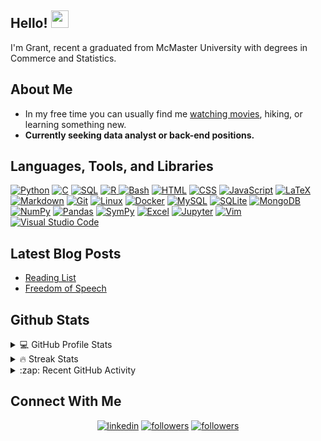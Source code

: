<h2 align="left">
  Hello!
  <img src="https://media.giphy.com/media/hvRJCLFzcasrR4ia7z/giphy.gif" width="28">
</h3>
I'm Grant, recent a graduated from McMaster University with degrees in Commerce and Statistics.
<!-- <p align="center">
  <a href="https://github.com/DenverCoder1/readme-typing-svg"><img src="https://readme-typing-svg.herokuapp.com/?lines=Self-taught%20programer;3%2B%20years%20of%20coding%20experience;Constantly%20curious&center=true&width=380&height=45"></a>
</p> -->
  
## About Me

  <ul>
    <li>In my free time you can usually find me <a href="https://www.imdb.com/user/ur61970219/?ref_=nv_usr_prof_2">watching movies</a>, hiking, or learning something new.</li>
    <li><strong>Currently seeking data analyst or back-end positions.</strong></li>
  </ul>

## Languages, Tools, and Libraries

<p>
  <a href="https://github.com/search?q=user%3Agrantwforsythe+is%3Arepo+language%3Apython"><img alt="Python" src="https://img.shields.io/badge/Python%20-%2314354C.svg?logo=python&logoColor=white"></a>
  <a href="https://github.com/search?q=user%3Agrantwforsythe+is%3Arepo+language%3Ac"><img alt="C" src="https://img.shields.io/badge/C%20-0556f3.svg?logo=c%2B%2B&logoColor=white"></a>
  <a href="https://github.com/search?q=user%3Agrantwforsythe+is%3Arepo+language%3Asql"><img alt="SQL" src="https://img.shields.io/badge/SQL%20-%23025E8C.svg?logo=amazon-dynamodb&logoColor=white"></a>
  <a href="https://github.com/search?q=user%3Agrantwforsythe+is%3Arepo+language%3Ar"><img alt="R" src="https://img.shields.io/badge/-R-337AB7?logo=R&logoColor=white"/>
  <a href="https://github.com/search?q=user%3Agrantwforsythe+is%3Arepo+language%3Abash"><img alt="Bash" src="https://img.shields.io/badge/Bash%20-%23121011.svg?logo=gnu-bash&logoColor=white"></a>
  <a href="https://github.com/search?q=user%3Agrantwforsythe+is%3Arepo+language%3Ahtml"><img alt="HTML" src="https://img.shields.io/badge/HTML%20-%23E34F26.svg?logo=html5&logoColor=white"></a>
  <a href="https://github.com/search?q=user%3Agrantwforsythe+is%3Arepo+language%3Acss"><img alt="CSS" src="https://img.shields.io/badge/CSS%20-%231572B6.svg?logo=css3&logoColor=white"></a>
<a href="https://github.com/search?q=user%3Agrantwforsythe+is%3Arepo+language%3Ajavascript"><img alt="JavaScript" src="https://img.shields.io/badge/JavaScript%20-%23F7DF1E.svg?logo=javascript&logoColor=black"></a>
<!--     <a href="https://github.com/search?q=user%3ADenverCoder1+is%3Arepo+language%3Ajava"><img alt="Java" src="https://img.shields.io/badge/Java-%23007396.svg?logo=java&logoColor=white"></a> -->
  <a href="https://github.com/search?q=user%3Agrantwforsythe+is%3Arepo+language%3Atex"><img alt="LaTeX" src="https://img.shields.io/badge/LaTeX%20-%23008080.svg?logo=LaTeX&logoColor=white"></a>
<!--     <a href="https://github.com/search?q=user%3ADenverCoder1+is%3Arepo+language%3Ajavascript"><img alt="NodeJS" src="https://img.shields.io/badge/Node.js%20-%2343853D.svg?logo=node-dot-js&logoColor=white"></a> -->
  <a href="https://github.com/search?q=user%3Agrantwforsythe+is%3Arepo+language%3Amarkdown"><img alt="Markdown" src="https://img.shields.io/badge/Markdown-%23000000.svg?logo=markdown&logoColor=white"></a>
  <a href="#"><img alt="Git" src="https://img.shields.io/badge/Git%20-%23F05033.svg?logo=git&logoColor=white"></a>
  <a href="#"><img alt="Linux" src="https://img.shields.io/badge/Linux-FF6C0E.svg?logo=linux&logoColor=white"></a>
  <a href="#"><img alt="Docker" src= "https://img.shields.io/badge/-Docker%20-2496ED?logo=Docker&logoColor=white"/></a>
  <a href="#"><img alt="MySQL" src="https://img.shields.io/badge/MySQL-%2300f.svg?logo=mysql&logoColor=white"></a>
  <a href="#"><img alt="SQLite" src ="https://img.shields.io/badge/SQLite-%2307405e.svg?logo=sqlite&logoColor=white"></a>
  <a href="#"><img alt="MongoDB" src ="https://img.shields.io/badge/MongoDB-%234ea94b.svg?logo=mongodb&logoColor=white"></a>
<!--     <a href="#"><img alt="GitHub Actions" src="https://img.shields.io/badge/GitHub%20Actions%20-%232671E5.svg?logo=github%20actions&logoColor=white"></a> -->
  <a href="#"><img alt="NumPy" src="https://img.shields.io/badge/Numpy%20-%23013243.svg?logo=numpy&logoColor=white"></a>
  <a href="#"><img alt="Pandas" src="https://img.shields.io/badge/Pandas%20-%23150458.svg?logo=pandas&logoColor=white"></a>
  <a href="#"><img alt="SymPy" src="https://img.shields.io/badge/Sympy%20-%233B5526.svg?logo=sympy&logoColor=white"></a>
<!--     <a href="#"><img alt="Keras" src="https://img.shields.io/badge/Keras%20-%23D00000.svg?logo=Keras&logoColor=white"></a> -->
<!--     <a href="#"><img alt="TensorFlow" src="https://img.shields.io/badge/TensorFlow%20-%23FF6F00.svg?logo=TensorFlow&logoColor=white"></a> -->
<!--     <a href="#"><img alt="GitHub Pages" src="https://img.shields.io/badge/GitHub%20Pages-%23327FC7.svg?logo=github&logoColor=white"></a> -->
  <a href="#"><img alt="Excel" src="https://img.shields.io/badge/Microsoft%20Excel%20-%2334A853.svg?logo=microsoft%20excel&logoColor=white"></a>
  <a href="#"><img alt="Jupyter" src="https://img.shields.io/badge/Jupyter%20-%23F37626.svg?logo=Jupyter&logoColor=white"></a>
  <a href="#"><img alt="Vim" src="https://img.shields.io/badge/-Vim%20-007f00?logo=Vim&logoColor=white"></a>
  <a href="#"><img alt="Visual Studio Code" src="https://img.shields.io/badge/Visual%20Studio%20Code-0078d7.svg?logo=visual-studio-code&logoColor=white"></a>
</p>

## Latest Blog Posts
<!-- BLOG-POST-LIST:START -->
- [Reading List](https://www.grantwforsythe.com/posts/52-books/)
- [Freedom of Speech](https://www.grantwforsythe.com/posts/freedom-of-speech/)
<!-- BLOG-POST-LIST:END -->

## Github Stats
  
<details>
  <summary>💻 GitHub Profile Stats</summary>
    <div align="center">
      <img alt="GitHub stats" src="https://github-readme-stats.vercel.app/api?username=grantwforsythe&count_private=true&show_icons=true">
      <img alt="Top languages" src="https://github-readme-stats.vercel.app/api/top-langs/?username=grantwforsythe&hide=jupyter+notebook,vim+script&layout=compact&langs_count=6">
    </div>
    <strong>Note:</strong> Top languages is only a metric of the languages my public code consists of and doesn't reflect experience or skill level.
</details>
  
<details>
  <summary>🔥 Streak Stats</summary>
    <div align="center">
      <img alt="Streak stats" src="https://github-readme-streak-stats.herokuapp.com/?user=grantwforsythe">
    </div>
</details>
  
 <details>
   <summary>:zap: Recent GitHub Activity</summary>
   
<!--START_SECTION:activity-->
1. ❗️ Opened issue [#62](https://github.com/jamesgeorge007/github-activity-readme/issues/62) in [jamesgeorge007/github-activity-readme](https://github.com/jamesgeorge007/github-activity-readme)
2. 🗣 Commented on [#323](https://github.com/cotes2020/jekyll-theme-chirpy/issues/323) in [cotes2020/jekyll-theme-chirpy](https://github.com/cotes2020/jekyll-theme-chirpy)
3. 🎉 Merged PR [#1](https://github.com/grantwforsythe/goodwin-keen-model/pull/1) in [grantwforsythe/goodwin-keen-model](https://github.com/grantwforsythe/goodwin-keen-model)
4. 💪 Opened PR [#1](https://github.com/grantwforsythe/goodwin-keen-model/pull/1) in [grantwforsythe/goodwin-keen-model](https://github.com/grantwforsythe/goodwin-keen-model)
5. 🗣 Commented on [#723](https://github.com/mtxr/vscode-sqltools/issues/723) in [mtxr/vscode-sqltools](https://github.com/mtxr/vscode-sqltools)
<!--END_SECTION:activity-->
   
 </details>
  
 ## Connect With Me
  
<p align="center">
  <a href="https://www.linkedin.com/in/grantwforsythe/">
    <img alt="linkedin" title="Connect with me on LinkedIn" src="https://img.shields.io/badge/LinkedIn-0077B5?style=for-the-badge&logo=linkedin&logoColor=white"/></a>
  <a href="https://twitter.com/grantwforsythe">
    <img alt="followers" title="Follow me on Twitter" src="https://img.shields.io/badge/Twitter-1DA1F2?style=for-the-badge&logo=twitter&logoColor=white"/></a>
  <a href="https://github.com/grantwforsythe">
    <img alt="followers" title="Follow me on Github" src="https://img.shields.io/badge/GitHub-100000?style=for-the-badge&logo=github&logoColor=white"/></a>

